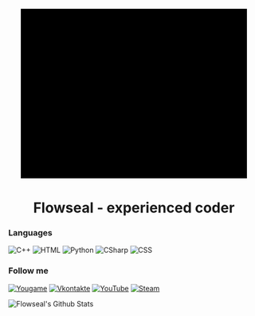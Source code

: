 <p align="center">
  <img src="https://github.com/AKonLegend/AKonLegend/blob/main/Flowseal.gif?raw=true" />
</p>

<h1 align="center">Flowseal - experienced coder </h1>

### Languages
![C++](https://img.shields.io/badge/-C++-090909?style=for-the-badge&logo=C%2b%2b&logoColor=6296CC)
![HTML](https://img.shields.io/badge/-HTML-090909?style=for-the-badge&logo=HTML5&logoColor=E34F26)
![Python](https://img.shields.io/badge/-Python-090909?style=for-the-badge&logo=python&logoColor=3776AB)
![CSharp](https://img.shields.io/badge/-C%23-090909?style=for-the-badge&logo=C%20Sharp&logoColor=239120)
![CSS](https://img.shields.io/badge/-CSS-090909?style=for-the-badge&logo=css3&logoColor=1572B6)

### Follow me
[![Yougame](https://img.shields.io/badge/-YouGame-090909?style=for-the-badge&logo=Y%20Combinator&logoColor=bd4c4c)](https://yougame.biz/flowseal/)
[![Vkontakte](https://img.shields.io/badge/-Vkontakte-090909?style=for-the-badge&logo=Vk&logoColor=4F7DB3)](https://vk.com/se11er)
[![YouTube](https://img.shields.io/badge/-YouTube-090909?style=for-the-badge&logo=YouTube&logoColor=FF0000)](https://www.youtube.com/channel/UC4RpPf2m3AgdWO7lFTKFfyw)
[![Steam](https://img.shields.io/badge/-Steam-090909?style=for-the-badge&logo=Steam&logoColor=FFFFFF)](https://steamcommunity.com/id/SAAC-/)

![Flowseal's Github Stats](https://github-readme-stats.vercel.app/api?username=AKonLegend&theme=bear&show_icons=true&hide_border=true&count_private=true)
